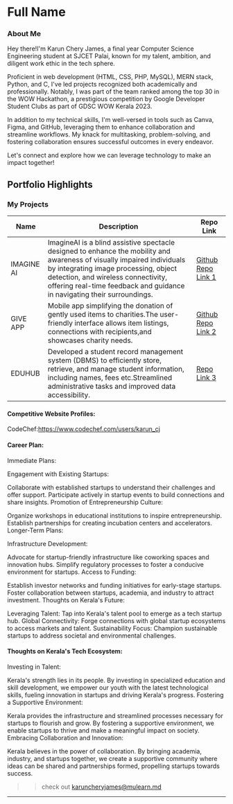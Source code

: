 # Full Name 

### About Me

Hey there!I'm Karun Chery James, a final year Computer Science Engineering student at SJCET Palai, known for my talent, ambition, and diligent work ethic in the tech sphere.

Proficient in web development (HTML, CSS, PHP, MySQL), MERN stack, Python, and C, I've led projects recognized both academically and professionally. Notably, I was part of the team ranked among the top 30 in the WOW Hackathon, a prestigious competition by Google Developer Student Clubs as part of GDSC WOW Kerala 2023.

In addition to my technical skills, I'm well-versed in tools such as Canva, Figma, and GitHub, leveraging them to enhance collaboration and streamline workflows. My knack for multitasking, problem-solving, and fostering collaboration ensures successful outcomes in every endeavor.

Let's connect and explore how we can leverage technology to make an impact together!


## Portfolio Highlights

### My Projects

| Name                | Description                                                               | Repo Link                                                      |
|---------------------|---------------------------------------------------------------------------|----------------------------------------------------------------|
| IMAGINE AI  |ImagineAI is a blind assistive spectacle designed to enhance the mobility and awareness of visually impaired individuals by integrating image processing, object detection, and wireless connectivity, offering real-time feedback and guidance in navigating their surroundings.|[Github Repo Link 1](https://github.com/Karuncj/ImagineAI) |
| GIVE APP  | Mobile app simplifying the donation of gently used items to charities.The user-friendly interface allows item listings, connections with recipients,and showcases charity needs.| [Github Repo Link 2](https://github.com/Karuncj/Mini-Project---Give-App1) |
|EDUHUB  | Developed a student record management system (DBMS) to efficiently store, retrieve, and manage student information, including names, fees etc.Streamlined administrative tasks and improved data accessibility.| [Repo Link 3](https://github.com/Karuncj/DBMS_Project)             |

#### Competitive Website Profiles:

CodeChef:https://www.codechef.com/users/karun_cj

#### Career Plan:

Immediate Plans:

Engagement with Existing Startups:

Collaborate with established startups to understand their challenges and offer support.
Participate actively in startup events to build connections and share insights.
Promotion of Entrepreneurship Culture:

Organize workshops in educational institutions to inspire entrepreneurship.
Establish partnerships for creating incubation centers and accelerators.
Longer-Term Plans:

Infrastructure Development:

Advocate for startup-friendly infrastructure like coworking spaces and innovation hubs.
Simplify regulatory processes to foster a conducive environment for startups.
Access to Funding:

Establish investor networks and funding initiatives for early-stage startups.
Foster collaboration between startups, academia, and industry to attract investment.
Thoughts on Kerala's Future:

Leveraging Talent: Tap into Kerala's talent pool to emerge as a tech startup hub.
Global Connectivity: Forge connections with global startup ecosystems to access markets and talent.
Sustainability Focus: Champion sustainable startups to address societal and environmental challenges.

#### Thoughts on Kerala's Tech Ecosystem:

Investing in Talent:

Kerala's strength lies in its people. By investing in specialized education and skill development, we empower our youth with the latest technological skills, fueling innovation in startups and driving Kerala's progress.
Fostering a Supportive Environment:

Kerala provides the infrastructure and streamlined processes necessary for startups to flourish and grow. By fostering a supportive environment, we enable startups to thrive and make a meaningful impact on society.
Embracing Collaboration and Innovation:

Kerala believes in the power of collaboration. By bringing academia, industry, and startups together, we create a supportive community where ideas can be shared and partnerships formed, propelling startups towards success.


>> check out [karuncheryjames@mulearn.md](./profile/karuncheryjames@mulearn.md)

---

